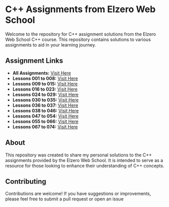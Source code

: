 # C++ Assignments from Elzero Web School

Welcome to the repository for C++ assignment solutions from the Elzero Web School C++ course. This repository contains solutions to various assignments to aid in your learning journey.

## Assignment Links

- **All Assignments:** [Visit Here](https://elzero.org/category/assignments/cpp-assignments/)
- **Lessons 001 to 008:** [Visit Here](https://elzero.org/cpp-assignments-lesson-1-to-8/)
- **Lessons 009 to 015:** [Visit Here](https://elzero.org/cpp-assignments-lesson-9-to-15/)
- **Lessons 016 to 023:** [Visit Here](https://elzero.org/cpp-assignments-lesson-16-to-23/)
- **Lessons 024 to 029:** [Visit Here](https://elzero.org/cpp-assignments-lesson-24-to-29/)
- **Lessons 030 to 035:** [Visit Here](https://elzero.org/cpp-assignments-lesson-30-to-35/)
- **Lessons 036 to 037:** [Visit Here](https://elzero.org/cpp-assignments-lesson-36-to-37/)
- **Lessons 038 to 046:** [Visit Here](https://elzero.org/cpp-assignments-lesson-38-to-46/)
- **Lessons 047 to 054:** [Visit Here](https://elzero.org/cpp-assignments-lesson-46-to-54/)
- **Lessons 055 to 066:** [Visit Here](https://elzero.org/cpp-assignments-lesson-55-to-66/)
- **Lessons 067 to 074:** [Visit Here](https://elzero.org/cpp-assignments-lesson-67-to-74/)

## About

This repository was created to share my personal solutions to the C++ assignments provided by the Elzero Web School. It is intended to serve as a resource for those looking to enhance their understanding of C++ concepts.

## Contributing

Contributions are welcome! If you have suggestions or improvements, please feel free to submit a pull request or open an issue

